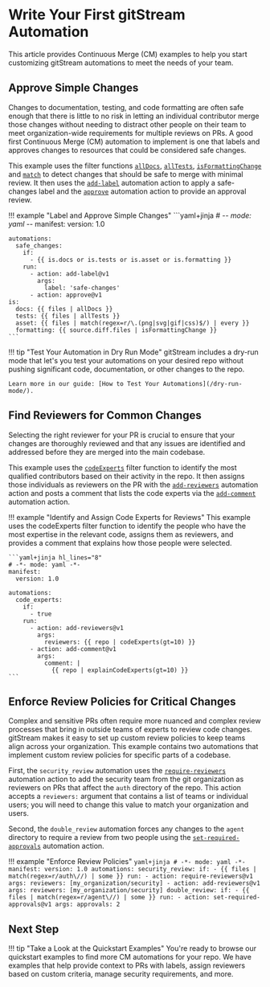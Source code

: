 # Write Your First gitStream Automation
This article provides Continuous Merge (CM) examples to help you start customizing gitStream automations to meet the needs of your team.
## Approve Simple Changes
Changes to documentation, testing, and code formatting are often safe enough that there is little to no risk in letting an individual contributor merge those changes without needing to distract other people on their team to meet organization-wide requirements for multiple reviews on PRs. A good first Continuous Merge (CM) automation to implement is one that labels and approves changes to resources that could be considered safe changes.

This example uses the filter functions [`allDocs`](/filter-functions/#alldocs), [`allTests`](/filter-functions/#alltests), [`isFormattingChange`](/filter-functions/#isformattingchange) and [`match`](/filter-functions/#match) to detect changes that should be safe to merge with minimal review. It then uses the [`add-label`](/automation-actions/#add-label) automation action to apply a safe-changes label and the [`approve`](/automation-actions/#approve) automation action to provide an approval review.

!!! example "Label and Approve Simple Changes"
    ```yaml+jinja
    # -*- mode: yaml -*-
    manifest:
      version: 1.0
      
    automations:
      safe_changes:
        if:
          - {{ is.docs or is.tests or is.asset or is.formatting }}
        run: 
          - action: add-label@v1
            args:
              label: 'safe-changes'
          - action: approve@v1
    is:
      docs: {{ files | allDocs }}
      tests: {{ files | allTests }}
      asset: {{ files | match(regex=r/\.(png|svg|gif|css)$/) | every }}
      formatting: {{ source.diff.files | isFormattingChange }}
    ```

!!! tip "Test Your Automation in Dry Run Mode"
    gitStream includes a dry-run mode that let's you test your automations on your desired repo without pushing significant code, documentation, or other changes to the repo. 
    
    Learn more in our guide: [How to Test Your Automations](/dry-run-mode/).

## Find Reviewers for Common Changes

Selecting the right reviewer for your PR is crucial to ensure that your changes are thoroughly reviewed and that any issues are identified and addressed before they are merged into the main codebase. 

This example uses the [`codeExperts`](/filter-functions/#codeexperts) filter function to identify the most qualified contributors based on their activity in the repo. It then assigns those individuals as reviewers on the PR with the [`add-reviewers`](/automation-actions/#add-reviewers) automation action and posts a comment that lists the code experts via the [`add-comment`](/automation-actions/#add-comment) automation action.

!!! example "Identify and Assign Code Experts for Reviews"
    This example uses the codeExperts filter function to identify the people who have the most expertise in the relevant code, assigns them as reviewers, and provides a comment that explains how those people were selected.
    
    ```yaml+jinja hl_lines="8"
    # -*- mode: yaml -*-
    manifest:
      version: 1.0

    automations:
      code_experts:
        if: 
          - true
        run:
          - action: add-reviewers@v1
            args:
              reviewers: {{ repo | codeExperts(gt=10) }}
          - action: add-comment@v1
            args:
              comment: |
                {{ repo | explainCodeExperts(gt=10) }}
    ```

## Enforce Review Policies for Critical Changes
Complex and sensitive PRs often require more nuanced and complex review processes that bring in outside teams of experts to review code changes. gitStream makes it easy to set up custom review policies to keep teams align across your organization. This example contains two automations that implement custom review policies for specific parts of a codebase. 

First, the `security_review` automation uses the [`require-reviewers`](/automation-actions/#require-reviewers) automation action to add the security team from the git organization as reviewers on PRs that affect the `auth` directory of the repo. This action accepts a `reviewers:` argument that contains a list of teams or individual users; you will need to change this value to match your organization and users.

Second, the `double_review` automation forces any changes to the `agent` directory to require a review from two people using the [`set-required-approvals`](/automation-actions/#set-required-approvals) automation action.

!!! example "Enforce Review Policies"
    ```yaml+jinja
    # -*- mode: yaml -*-
    manifest:
      version: 1.0
    automations:
      security_review:
        if:
          - {{ files | match(regex=r/auth\//) | some }}
        run:
          - action: require-reviewers@v1
            args:
              reviewers: [my_organization/security]
          - action: add-reviewers@v1
            args:
              reviewers: [my_organization/security]
      double_review:
        if:
          - {{ files | match(regex=r/agent\//) | some }}
        run:
          - action: set-required-approvals@v1
            args:
              approvals: 2
    ```

## Next Step
!!! tip "Take a Look at the Quickstart Examples"
    You're ready to browse our quickstart examples to find more CM automations for your repo. We have examples that help provide context to PRs with labels, assign reviewers based on custom criteria, manage security requirements, and more.
